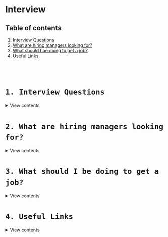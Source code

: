 [✔]: ../../assets/images/checkbox-small-blue.png

# Interview

## Table of contents

1. [Interview Questions](#1-interview-questions)
2. [What are hiring managers looking for?](#2-what-are-hiring-managers-looking-for)
3. [What should I be doing to get a job?](#3-what-should-i-be-doing-to-get-a-job)
4. [Useful Links](#4-useful-links)

<br /><br />

# `1. Interview Questions`

<details>
<summary>View contents</summary>

## ![✔] 1.1 Tell me a little bit about yourself

- “What” you are professionally, combined with “who” you are as a person (attributes) = “why” I am a good candidate for this role.

## ![✔] 1.2 Why did you leave your last role/why do you want to leave your current role?

- Do not speak badly of companies or senior management.

## ![✔] 1.3 Why do you want to work for this company?

- Thoroughly research the company website, departments, management structure, competitors.
- Review Bloomberg, FT, Wall Street Journal, etc. for mention of the company over past 6 months.
  Review employee testimonials on Glassdoor.
- Choose 4 points about the company and state why they appeal to YOU.

## ![✔] 1.4 What is your understanding of this role?

- Choose 4 key points that you have interpreted from the job description.

## ![✔] 1.5 How will you add value to this company?

- Relate strengths, transferable skills and achievements to the job requirements.

## ![✔] 1.6 What is your salary expectation?

- I am sure a company such as ‘x’ pays fair market value for this role. What budget do you have in mind?”
  Check LinkedIn averages.
- If forced to give a number, give a range and state that you are open to negotiation and incentivisation based on the growth of the company.

> `Kirsty Bonner`

</details>

# `2. What are hiring managers looking for?`

<details>
<summary>View contents</summary>

- Solve problems
- Communication skills
- Personable, humble, easy to work with
- Write easy-to-understand (easy-to-maintain) solutions
- Able/willing to admit when you don't know something and show interest you're admire to learning new things
- Impressive projects or portfolio

🔗 [**Source: Getting Hired - Intro**](https://scrimba.com/p/paaVYTk/cWKgE8Ha)

</details>

# `3. What should I be doing to get a job?`

<details>
<summary>View contents</summary>

- Show ability to solve problems
- Network and make friends in industry
- Apply for jobs even if they `require` more than you have
- Prepare to solve problems vocally or with pseudoscode
- Show and explain past projects

🔗 [**Source: Getting Hired - Intro**](https://scrimba.com/p/paaVYTk/cWKgE8Ha)

</details>

# `4. Useful Links`

<details>
<summary>View contents</summary>

### Interview Preparation:

#### React
- [mounting, render & rerender](https://reacttraining.com/blog/mount-vs-render/)
- [reactjs-interview-questions](https://github.com/sudheerj/reactjs-interview-questions) - `List of top 500 ReactJS Interview Questions & Answers....Coding exercise questions are coming soon!!`

- [CodeSignal](https://codesignal.com/) - `Coding Tests and Assessments for Technical Hiring`
- [Pramp](https://www.pramp.com) - `Practice Mock Interviews &amp; Coding Problems - Land Top Jobs`
- [bytebybyte](https://www.byte-by-byte.com/) - `coding interviews`
- [30 Seconds of Interviews](https://github.com/30-seconds/30-seconds-of-interviews)
- [Awesome Interview Questions](https://github.com/MaximAbramchuck/awesome-interview-questions)
- [CS-Interview-Knowledge-Map](https://github.com/InterviewMap/CS-Interview-Knowledge-Map) - `Build the best interview map. The current content includes JS, network, browser related, performance optimization, security, framework, Git, data structure, algorithm, etc.`
- [JavaScript interview Questions](https://github.com/ganqqwerty/123-Essential-JavaScript-Interview-Questions)
- [Inverview Questions](https://github.com/mission-peace/interview)
- [Code Problems](https://github.com/blakeembrey/code-problems) - `Common code and interview problems solved in multiple languages`
- [interactive-coding-challenges](https://github.com/donnemartin/interactive-coding-challenges) - `120+ interactive Python coding interview challenges (algorithms and data structures). Includes Anki flashcards.`
- [FAQ GURU](https://github.com/FAQGURU/FAQGURU) - `A list of interview questions. This repository is everything you need to prepare for your technical interview.`
- [Front-end-Developer-Interview-Questions](https://github.com/h5bp/Front-end-Developer-Interview-Questions)
- [front-end-interview-handbook](https://github.com/yangshun/front-end-interview-handbook) - `Almost complete answers to "Front-end Job Interview Questions" which you can use to interview potential candidates, test yourself or completely ignore`
- [CS Notes](https://github.com/CyC2018/CS-Notes) - `Basic knowledge required for technical interview, Leetcode, computer operating system, computer network, system design, Java, Python, C++`
- [My behavior question answers](https://github.com/DreamOfTheRedChamber/behavior-questions-answers)
- [interviews](https://github.com/kdn251/interviews) - `Everything you need to know to get the job.`
- [tech-interview-handbook](https://github.com/yangshun/tech-interview-handbook)

### Resume

- [Best Resume Ever](https://github.com/salomonelli/best-resume-ever) - `Build fast rocket and easy multiple beautiful resumes and create your best CV ever! Made with Vue and LESS.`
- [Resume Checklist](https://github.com/aneagoie/resume-checklist)
</details>
